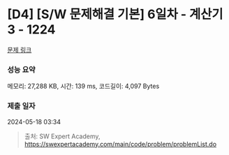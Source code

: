 # [D4] [S/W 문제해결 기본] 6일차 - 계산기3 - 1224 

[문제 링크](https://swexpertacademy.com/main/code/problem/problemDetail.do?contestProbId=AV14tDX6AFgCFAYD) 

### 성능 요약

메모리: 27,288 KB, 시간: 139 ms, 코드길이: 4,097 Bytes

### 제출 일자

2024-05-18 03:34



> 출처: SW Expert Academy, https://swexpertacademy.com/main/code/problem/problemList.do